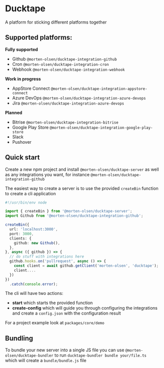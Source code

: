 # Ducktape

A platform for sticking different platforms together

## Supported platforms:

**Fully supported**
* Github `@morten-olsen/ducktape-integration-github`
* Cron `@morten-olsen/ducktape-integration-cron`
* Webhook `@morten-olsen/ducktape-integration-webhook`

**Work in progress**
* AppStore Connect `@morten-olsen/ducktape-integration-appstore-connect`
* Azure DevOps `@morten-olsen/ducktape-integration-azure-devops`
* Jira `@morten-olsen/ducktape-integration-azure-devops`

**Planned**
* Bitrise `@morten-olsen/ducktape-integration-bitrise`
* Google Play Store `@morten-olsen/ducktape-integration-google-play-store`
* Slack
* Pushover


## Quick start

Create a new npm project and install `@morten-olsen/ducktape-server` as well as any integrations you want, for instance `@morten-olsen/ducktape-integration-github`

The easiest way to create a server is to use the provided `createBin` function to create a cli application

```typescript
#!/usr/bin/env node

import { createBin } from '@morten-olsen/ducktape-server';
import Github from '@morten-olsen/ducktape-integration-github';

createBin({
  url: 'localhost:3000',
  port: 3000,
  clients: {
    github: new Github(),
  },
}, async ({ github }) => {
  // do stuff with integrations here
  github.hooks.on('pullrequest', async () => {
    const client = await github.getClient('morten-olsen', 'ducktape');
    client....
  })
})
  .catch(console.error);
```

The cli will have two actions:

* **start** which starts the provided function
* **create-config** which will guide you through configuring the integrations and create a `config.json` with the configuration result

For a project example look at `packages/core/demo`

## Bundling

To bundle your new server into a single JS file you can use `@morten-olsen/ducktape-bundler` to run `ducktape-bundler bundle your/file.ts` which will create a `bundle/bundle.js` file